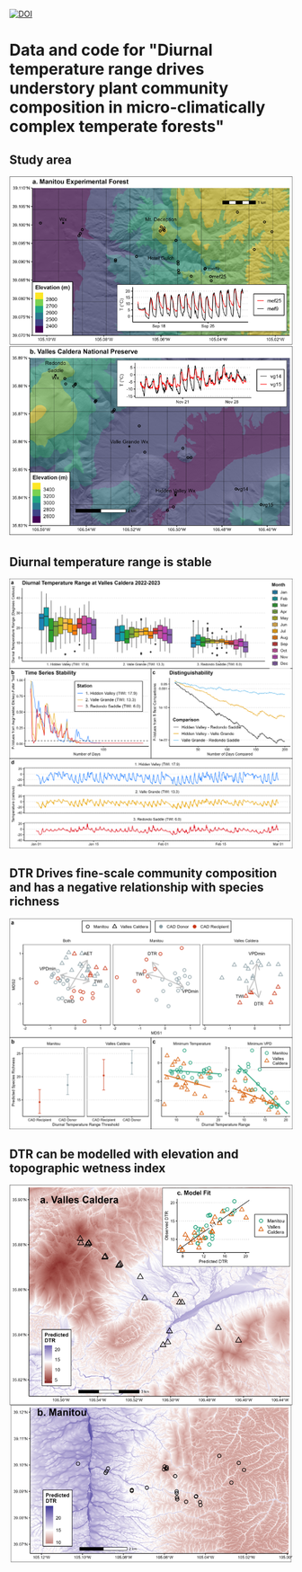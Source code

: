 

[![DOI](https://zenodo.org/badge/DOI/10.5281/zenodo.14768076.svg)](https://doi.org/10.5281/zenodo.14768076)



# Data and code for "Diurnal temperature range drives understory plant community composition in micro-climatically complex temperate forests"

## Study area

![](out/map_w_inset.png)


## Diurnal temperature range is stable

![](out/figure2_dtr_vc.png)

## DTR Drives fine-scale community composition and has a negative relationship with species richness

![](out/fig3multi.png)

## DTR can be modelled with elevation and topographic wetness index

![](out/fig4_multipanel.png)
